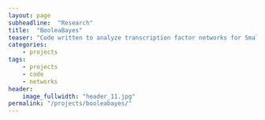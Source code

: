 ```yaml
---
layout: page
subheadline:  "Research"
title:  "BooleaBayes"
teaser: "Code written to analyze transcription factor networks for Small Cell Lung Cancer phenotypes."
categories:
    - projects
tags:
    - projects
    - code
    - networks
header:
    image_fullwidth: "header_11.jpg"
permalink: "/projects/booleabayes/"
---
```



